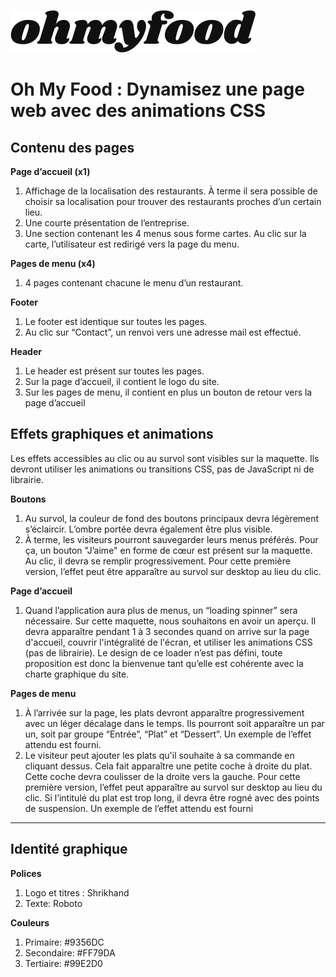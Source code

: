 ![Logo du site](./images/logo/ohmyfood.png)

# Oh My Food : Dynamisez une page web avec des animations CSS

## Contenu des pages

**Page d’accueil (x1)**
1. Affichage de la localisation des restaurants. À terme il sera possible de choisir sa localisation pour trouver des restaurants proches d’un certain lieu.
2. Une courte présentation de l’entreprise.
3. Une section contenant les 4 menus sous forme cartes. Au clic sur la carte, l’utilisateur est redirigé vers la page du menu.

**Pages de menu (x4)**
1. 4 pages contenant chacune le menu d’un restaurant.

**Footer**
1. Le footer est identique sur toutes les pages.
2. Au clic sur “Contact”, un renvoi vers une adresse mail est effectué.

**Header**
1. Le header est présent sur toutes les pages.
2. Sur la page d’accueil, il contient le logo du site.
3. Sur les pages de menu, il contient en plus un bouton de retour vers la page d’accueil

## Effets graphiques et animations

Les effets accessibles au clic ou au survol sont visibles sur la maquette. Ils devront utiliser les animations ou transitions CSS, pas de JavaScript ni de librairie.

**Boutons**
1. Au survol, la couleur de fond des boutons principaux devra légèrement s’éclaircir. L’ombre portée devra également être plus visible.
2. À terme, les visiteurs pourront sauvegarder leurs menus préférés. Pour ça, un bouton "J’aime" en forme de cœur est présent sur la maquette. Au clic, il devra se remplir progressivement. Pour cette première version, l’effet peut être apparaître au survol sur desktop au lieu du clic.

**Page d’accueil**
1. Quand l’application aura plus de menus, un “loading spinner” sera nécessaire. Sur cette maquette, nous souhaitons en avoir un aperçu. Il devra apparaître pendant 1 à 3 secondes quand on arrive sur la page d'accueil, couvrir l'intégralité de l'écran, et utiliser les animations CSS (pas de librairie). Le design de ce loader n’est pas défini, toute proposition est donc la bienvenue tant qu’elle est cohérente avec la charte graphique du site.

**Pages de menu**
1. À l’arrivée sur la page, les plats devront apparaître progressivement avec un léger décalage dans le temps. Ils pourront soit apparaître un par un, soit par groupe
“Entrée”, “Plat” et “Dessert”. Un exemple de l’effet attendu est fourni.
2. Le visiteur peut ajouter les plats qu'il souhaite à sa commande en cliquant dessus. Cela fait apparaître une petite coche à droite du plat. Cette coche devra coulisser de la droite vers la gauche. Pour cette première version, l’effet peut apparaître au survol sur desktop au lieu du clic. Si l’intitulé du plat est trop long, il devra être rogné avec des points de suspension. Un exemple de l’effet attendu est fourni

---

## Identité graphique

**Polices**
1. Logo et titres : Shrikhand
2. Texte: Roboto

**Couleurs**
1. Primaire: #9356DC
2. Secondaire: #FF79DA
3. Tertiaire: #99E2D0
